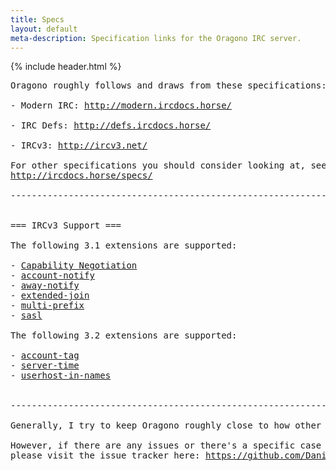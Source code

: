 ```yaml
---
title: Specs
layout: default
meta-description: Specification links for the Oragono IRC server.
---
```

{% include header.html %}

<pre>
Oragono roughly follows and draws from these specifications:

- Modern IRC: <a href="http://modern.ircdocs.horse/">http://modern.ircdocs.horse/</a>

- IRC Defs: <a href="http://defs.ircdocs.horse/">http://defs.ircdocs.horse/</a>

- IRCv3: <a href="http://ircv3.net/">http://ircv3.net/</a>

For other specifications you should consider looking at, see this page:
<a href="http://ircdocs.horse/specs/">http://ircdocs.horse/specs/</a>

-----------------------------------------------------------------------------------------------


=== IRCv3 Support ===

The following 3.1 extensions are supported:

- <a href="http://ircv3.net/specs/core/capability-negotiation-3.1.html">Capability Negotiation</a>
- <a href="http://ircv3.net/specs/extensions/sasl-3.1.html">account-notify</a>
- <a href="http://ircv3.net/specs/extensions/away-notify-3.1.html">away-notify</a>
- <a href="http://ircv3.net/specs/extensions/extended-join-3.1.html">extended-join</a>
- <a href="http://ircv3.net/specs/extensions/multi-prefix-3.1.html">multi-prefix</a>
- <a href="http://ircv3.net/specs/extensions/sasl-3.1.html">sasl</a>

The following 3.2 extensions are supported:

- <a href="http://ircv3.net/specs/extensions/account-tag-3.2.html">account-tag</a>
- <a href="http://ircv3.net/specs/extensions/server-time-3.2.html">server-time</a>
- <a href="http://ircv3.net/specs/extensions/userhost-in-names-3.2.html">userhost-in-names</a>


-----------------------------------------------------------------------------------------------

Generally, I try to keep Oragono roughly close to how other IRC software behaves.

However, if there are any issues or there's a specific case you'd like to report,
please visit the issue tracker here: <a href="https://github.com/DanielOaks/oragono/issues">https://github.com/DanielOaks/oragono/issues</a>
</pre>
